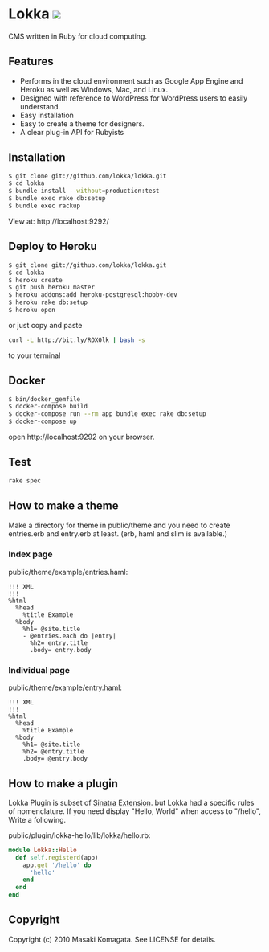 # Lokka [<img src="https://secure.travis-ci.org/lokka/lokka.png"/>](http://travis-ci.org/lokka/lokka)

CMS written in Ruby for cloud computing.

## Features

* Performs in the cloud environment such as Google App Engine and Heroku as well as Windows, Mac, and Linux.
* Designed with reference to WordPress for WordPress users to easily understand.
* Easy installation
* Easy to create a theme for designers.
* A clear plug-in API for Rubyists

## Installation

```sh
$ git clone git://github.com/lokka/lokka.git
$ cd lokka
$ bundle install --without=production:test
$ bundle exec rake db:setup
$ bundle exec rackup
```

View at: http://localhost:9292/

## Deploy to Heroku

```sh
$ git clone git://github.com/lokka/lokka.git
$ cd lokka
$ heroku create
$ git push heroku master
$ heroku addons:add heroku-postgresql:hobby-dev
$ heroku rake db:setup
$ heroku open
```

or just copy and paste

```sh
curl -L http://bit.ly/ROX0lk | bash -s
```

to your terminal

## Docker

```sh
$ bin/docker_gemfile
$ docker-compose build
$ docker-compose run --rm app bundle exec rake db:setup
$ docker-compose up
```

open http://localhost:9292 on your browser.

## Test

```sh
rake spec
```

## How to make a theme

Make a directory for theme in public/theme and you need to create entries.erb and entry.erb at least. (erb, haml and slim is available.)

### Index page

public/theme/example/entries.haml:

```haml
!!! XML
!!!
%html
  %head
    %title Example
  %body
    %h1= @site.title
    - @entries.each do |entry|
      %h2= entry.title
      .body= entry.body
```

### Individual page

public/theme/example/entry.haml:

```haml
!!! XML
!!!
%html
  %head
    %title Example
  %body
    %h1= @site.title
    %h2= @entry.title
    .body= @entry.body
```

## How to make a plugin

Lokka Plugin is subset of [Sinatra Extension](http://www.sinatrarb.com/extensions.html). but Lokka had a specific rules of nomenclature.
If you need display "Hello, World" when access to "/hello", Write a following.

public/plugin/lokka-hello/lib/lokka/hello.rb:

```ruby
module Lokka::Hello
  def self.registerd(app)
    app.get '/hello' do
      'hello'
    end
  end
end
```

## Copyright

Copyright (c) 2010 Masaki Komagata. See LICENSE for details.

